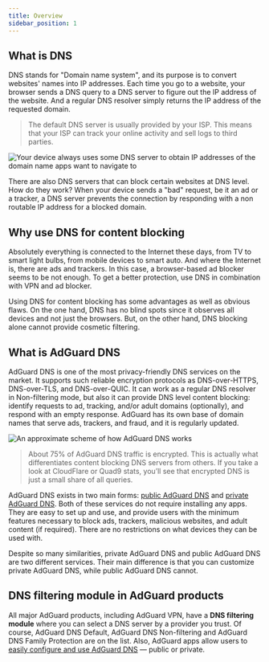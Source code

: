 ```yaml
---
title: Overview
sidebar_position: 1
---
```


## What is DNS

DNS stands for "Domain name system", and its purpose is to convert websites' names into IP addresses. Each time you go to a website, your browser sends a DNS query to a DNS server to figure out the IP address of the website. And a regular DNS resolver simply returns the IP address of the requested domain. 

> The default DNS server is usually provided by your ISP. This means that your ISP can track your online activity and sell logs to third parties. 

![Your device always uses some DNS server to obtain IP addresses of the domain name apps want to navigate to](https://cdn.adguard.com/public/Adguard/Blog/scr1.png)

There are also DNS servers that can block certain websites at DNS level. How do they work? When your device sends a "bad" request, be it an ad or a tracker, a DNS server prevents the connection by responding with a non routable IP address for a blocked domain.

## Why use DNS for content blocking

Absolutely everything is connected to the Internet these days, from TV to smart light bulbs, from mobile devices to smart auto. And where the Internet is, there are ads and trackers. In this case, a browser-based ad blocker seems to be not enough. To get a better protection, use DNS in combination with VPN and ad blocker. 

Using DNS for content blocking has some advantages as well as obvious flaws. On the one hand, DNS has no blind spots since it observes all devices and not just the browsers. But, on the other hand, DNS blocking alone cannot provide cosmetic filtering. 

## What is AdGuard DNS

AdGuard DNS is one of the most privacy-friendly DNS services on the market. It supports such reliable encryption protocols as DNS-over-HTTPS, DNS-over-TLS, and DNS-over-QUIC. It can work as a regular DNS resolver in Non-filtering mode, but also it can provide DNS level content blocking: identify requests to ad, tracking, and/or adult domains (optionally), and respond with an empty response. AdGuard has its own base of domain names that serve ads, trackers, and fraud, and it is regularly updated. 

![An approximate scheme of how AdGuard DNS works](https://cdn.adguard.com/public/Adguard/Blog/scr2.png)

> About 75% of AdGuard DNS traffic is encrypted. This is actually what differentiates content blocking DNS servers from others. If you take a look at CloudFlare or Quad9 stats, you’ll see that encrypted DNS is just a small share of all queries.

AdGuard DNS exists in two main forms: [public AdGuard DNS](../public-dns/overview) and [private AdGuard DNS](../private-dns/overview). Both of these services do not require installing any apps. They are easy to set up and use, and provide users with the minimum features necessary to block ads, trackers, malicious websites, and adult content (if required). There are no restrictions on what devices they can be used with. 

Despite so many similarities, private AdGuard DNS and public AdGuard DNS are two different services. Their main difference is that you can customize private AdGuard DNS, while public AdGuard DNS cannot. 

## DNS filtering module in AdGuard products
 
All major AdGuard products, including AdGuard VPN, have a **DNS filtering module** where you can select a DNS server by a provider you trust. Of course, AdGuard DNS Default, AdGuard DNS Non-filtering and AdGuard DNS Family Protection are on the list. Also, AdGuard apps allow users to [easily configure and use AdGuard DNS](https://adguard-dns.com/en/public-dns.html) — public or private.







